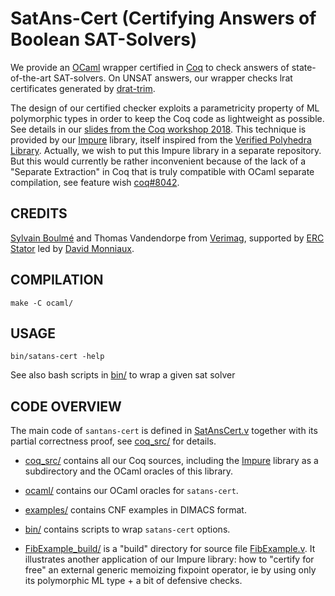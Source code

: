 # SatAns-Cert (Certifying Answers of Boolean SAT-Solvers)

We provide an [OCaml](http://ocaml.org/) wrapper certified in [Coq](https://coq.inria.fr/) to check answers of state-of-the-art SAT-solvers.
On UNSAT answers, our wrapper checks lrat certificates generated by [drat-trim](https://github.com/marijnheule/drat-trim).

The design of our certified checker exploits a parametricity property of ML polymorphic types in order to keep the Coq code as lightweight as possible.
See details in our [slides from the Coq workshop 2018](https://coqworkshop2018.inria.fr/files/2018/07/coq2018_talk_boulme.pdf).
This technique is provided by our [Impure](coq_src/Impure) library, itself inspired from the [Verified Polyhedra Library](https://github.com/VERIMAG-Polyhedra/VPL). Actually, we wish to put this Impure library in a separate repository. But this would currently be rather inconvenient because of the lack of a "Separate Extraction" in Coq that is truly compatible with OCaml separate compilation, see feature wish [coq#8042](https://github.com/coq/coq/issues/8042).

## CREDITS

[Sylvain Boulmé](mailto:Sylvain.Boulme@univ-grenoble-alpes.fr) and Thomas Vandendorpe from [Verimag](http://www-verimag.imag.fr/), supported by [ERC Stator](http://stator.imag.fr/w/index.php/Main_Page)
led by [David Monniaux](http://www-verimag.imag.fr/~monniaux/).

## COMPILATION

    make -C ocaml/

## USAGE

    bin/satans-cert -help

See also bash scripts in [bin/](https://github.com/boulme/satans-cert/tree/master/bin) to wrap a given sat solver

## CODE OVERVIEW

The main code of `santans-cert` is defined in [SatAnsCert.v](coq_src/SatAnsCert.v) together with its partial correctness proof, see [coq_src/](coq_src/) for details.

- [coq_src/](coq_src) contains all our Coq sources, including the [Impure](coq_src/Impure) library as a subdirectory and the OCaml oracles of this library.

- [ocaml/](ocaml) contains our OCaml oracles for `satans-cert`.

- [examples/](examples) contains CNF examples in DIMACS format.

- [bin/](bin) contains scripts to wrap `satans-cert` options.

- [FibExample_build/](FibExample_build) is a "build" directory for source file [FibExample.v](coq_src/Impure/FibExample.v). It illustrates another application of our Impure library: how to "certify for free" an external generic memoizing fixpoint operator, ie by using only its polymorphic ML type + a bit of defensive checks.
